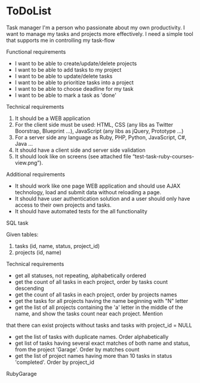 # ToDoList
Task manager
I'm a person who passionate about my own productivity. I want to
manage my tasks and projects more effectively. I need a simple tool that
supports me in controlling my task-flow

Functional requirements
- I want to be able to create/update/delete projects
- I want to be able to add tasks to my project
- I want to be able to update/delete tasks
- I want to be able to prioritize tasks into a project
- I want to be able to choose deadline for my task
- I want to be able to mark a task as 'done'

Technical requirements

01. It should be a WEB application
02. For the client side must be used:
HTML, CSS (any libs as Twitter Boorstrap, Blueprint ...),
JavaScript (any libs as jQuery, Prototype ...)
03. For a server side any language as Ruby, PHP, Python,
JavaScript, C#, Java ...
04. It should have a client side and server side validation
05. It should look like on screens (see attached file
“test-task-ruby-courses-view.png”).

Additional requirements

- It should work like one page WEB application and should use AJAX
technology, load and submit data without reloading a page.
- It should have user authentication solution and a user should only
have access to their own projects and tasks.
- It should have automated tests for the all functionality

SQL task

Given tables:

01. tasks (id, name, status, project_id)
02. projects (id, name)

Technical requirements

- get all statuses, not repeating, alphabetically ordered
- get the count of all tasks in each project, order by tasks count
descending
- get the count of all tasks in each project, order by projects
names
- get the tasks for all projects having the name beginning with
"N" letter
- get the list of all projects containing the 'a' letter in the middle of
the name, and show the tasks count near each project. Mention

that there can exist projects without tasks and tasks with
project_id = NULL
- get the list of tasks with duplicate names. Order alphabetically
- get list of tasks having several exact matches of both name and
status, from the project 'Garage'. Order by matches count
- get the list of project names having more than 10 tasks in status
'completed'. Order by project_id

RubyGarage
